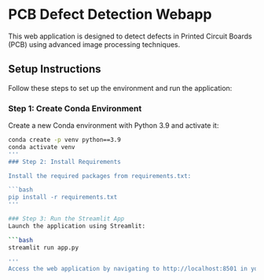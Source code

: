 # PCB Defect Detection Webapp

This web application is designed to detect defects in Printed Circuit Boards (PCB) using advanced image processing techniques.

## Setup Instructions

Follow these steps to set up the environment and run the application:

### Step 1: Create Conda Environment

Create a new Conda environment with Python 3.9 and activate it:

```bash
conda create -p venv python==3.9
conda activate venv
'''
### Step 2: Install Requirements

Install the required packages from requirements.txt:

```bash
pip install -r requirements.txt
'''

### Step 3: Run the Streamlit App
Launch the application using Streamlit:

```bash
streamlit run app.py

'''
Access the web application by navigating to http://localhost:8501 in your web browser.

